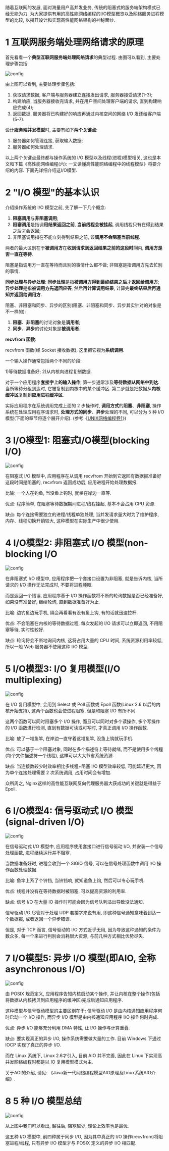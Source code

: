 随着互联网的发展, 面对海量用户高并发业务, 传统的阻塞式的服务端架构模式已经无能为力. 为大家提供有用的高性能网络编程的I/O模型概览以及网络服务进程模型的比较, 以揭开设计和实现高性能网络架构的神秘面纱. 

# 1 互联网服务端处理网络请求的原理

首先看看一个**典型互联网服务端处理网络请求**的典型过程. 由图可以看到, 主要处理步骤包括: 

![config](./images/1.jpeg)

由上图可以看到, 主要处理步骤包括:  

1. 获取请求数据, 客户端与服务器建立连接发出请求, 服务器接受请求(1-3); 
2. 构建响应, 当服务器接收完请求, 并在用户空间处理客户端的请求, 直到构建响应完成(4); 
3. 返回数据, 服务器将已构建好的响应再通过内核空间的网络 I/O 发还给客户端(5-7). 

设计**服务端并发模型**时, 主要有如下**两个关键点**:  

1. 服务器如何管理连接, 获取输入数据; 
2. 服务器如何处理请求. 

以上两个关键点最终都与操作系统的 I/O 模型以及线程(进程)模型相关, 这也是本文和下篇《高性能网络编程(六): 一文读懂高性能网络编程中的线程模型》将要介绍的内容. 下面先详细介绍这I/O模型. 

# 2 "I/O 模型"的基本认识

介绍操作系统的 I/O 模型之前, 先了解一下几个概念:  

1) **阻塞调用**与**非阻塞调用**; 
2) **阻塞调用**是指调**用结果返回之前**, **当前线程会被挂起**, 调用线程只有在得到结果之后才会返回; 
3) 非阻塞调用指在不能立刻得到结果之前, 该**调用不会阻塞当前线程**. 

两者的最大区别在于**被调用方**在**收到请求到返回结果之前的这段时间**内, **调用方是否一直在等待**. 

阻塞是指调用方一直在等待而且别的事情什么都不做; 非阻塞是指调用方先去忙别的事情. 

**同步处理与异步处理**: **同步处理**是指**被调用方得到最终结果之后**才**返回给调用方**; **异步处理**是指**被调用方先返回应答**, 然后**再计算调用结果**, 计算完**最终结果后再通知并返回给调用方**. 

阻塞、非阻塞和同步、异步的区别(阻塞、非阻塞和同步、异步其实针对的对象是不一样的): 

1) **阻塞**、**非阻塞**的讨论对象是**调用者**; 
2) **同步**、**异步**的讨论对象是**被调用者**. 

**recvfrom 函数**: 

recvfrom 函数(经 Socket 接收数据), 这里把它视为**系统调用**. 

一个输入操作通常包括两个不同的阶段: 

1)等待数据准备好; 
2)从内核向进程复制数据. 

对于一个应用程序**套接字上的输入操作**, 第一步通常涉及**等待数据从网络中到达**. 当所等待分组到达时, 它被复制到内核中的某个缓冲区. 第二步就是把数据从**内核缓冲区**复制到**应用进程缓冲区**. 

实际应用程序在系统调用完成上面的 2 步操作时, **调用方式**的**阻塞**、**非阻塞**, 操作系统在处理应用程序请求时, **处理方式的同步**、**异步**处理的不同, 可以分为 5 种 I/O 模型(下面的章节将逐个展开介绍). (参考《[UNIX网络编程卷1]()》)

# 3 I/O模型1: 阻塞式I/O模型(blocking I/O)

![config](./images/2.jpeg)

在阻塞式 I/O 模型中, 应用程序在从调用 recvfrom 开始到它返回有数据报准备好这段时间是阻塞的, recvfrom 返回成功后, 应用进程开始处理数据报. 

比喻: 一个人在钓鱼, 当没鱼上钩时, 就坐在岸边一直等. 

优点: 程序简单, 在阻塞等待数据期间进程/线程挂起, 基本不会占用 CPU 资源. 

缺点: 每个连接需要独立的进程/线程单独处理, 当并发请求量大时为了维护程序, 内存、线程切换开销较大, 这种模型在实际生产中很少使用. 

# 4 I/O模型2: 非阻塞式 I/O 模型(non-blocking I/O

![config](./images/3.jpeg)

在非阻塞式 I/O 模型中, 应用程序把一个套接口设置为非阻塞, 就是告诉内核, 当所请求的 I/O 操作无法完成时, 不要将进程睡眠. 

而是返回一个错误, 应用程序基于 I/O 操作函数将不断的轮询数据是否已经准备好, 如果没有准备好, 继续轮询, 直到数据准备好为止. 

比喻: 边钓鱼边玩手机, 隔会再看看有没有鱼上钩, 有的话就迅速拉杆. 

优点: 不会阻塞在内核的等待数据过程, 每次发起的 I/O 请求可以立即返回, 不用阻塞等待, 实时性较好. 

缺点: 轮询将会不断地询问内核, 这将占用大量的 CPU 时间, 系统资源利用率较低, 所以一般 Web 服务器不使用这种 I/O 模型. 

# 5 I/O模型3: I/O 复用模型(I/O multiplexing)

![config](./images/4.jpeg)

在 I/O 复用模型中, 会用到 Select 或 Poll 函数或 Epoll 函数(Linux 2.6 以后的内核开始支持), 这两个函数也会使进程阻塞, 但是和阻塞 I/O 有所不同. 

这两个函数可以同时阻塞多个 I/O 操作, 而且可以同时对多个读操作, 多个写操作的 I/O 函数进行检测, 直到有数据可读或可写时, 才真正调用 I/O 操作函数. 

比喻: 放了一堆鱼竿, 在岸边一直守着这堆鱼竿, 没鱼上钩就玩手机. 

优点: 可以基于一个阻塞对象, 同时在多个描述符上等待就绪, 而不是使用多个线程(每个文件描述符一个线程), 这样可以大大节省系统资源. 

缺点: 当连接数较少时效率相比多线程+阻塞 I/O 模型效率较低, 可能延迟更大, 因为单个连接处理需要 2 次系统调用, 占用时间会有增加. 

众所周之, Nginx这样的高性能互联网反向代理服务器大获成功的关键就是得益于Epoll. 

# 6 I/O模型4: 信号驱动式 I/O 模型(signal-driven I/O)

![config](./images/5.jpeg)

在信号驱动式 I/O 模型中, 应用程序使用套接口进行信号驱动 I/O, 并安装一个信号处理函数, 进程继续运行并不阻塞. 

当数据准备好时, 进程会收到一个 SIGIO 信号, 可以在信号处理函数中调用 I/O 操作函数处理数据. 

比喻: 鱼竿上系了个铃铛, 当铃铛响, 就知道鱼上钩, 然后可以专心玩手机. 

优点: 线程并没有在等待数据时被阻塞, 可以提高资源的利用率. 

缺点: 信号 I/O 在大量 IO 操作时可能会因为信号队列溢出导致没法通知. 

信号驱动 I/O 尽管对于处理 UDP 套接字来说有用, 即这种信号通知意味着到达一个数据报, 或者返回一个异步错误. 

但是, 对于 TCP 而言, 信号驱动的 I/O 方式近乎无用, 因为导致这种通知的条件为数众多, 每一个来进行判别会消耗很大资源, 与前几种方式相比优势尽失. 

# 7 I/O模型5: 异步 I/O 模型(即AIO, 全称asynchronous I/O)

![config](./images/6.jpeg)

由 POSIX 规范定义, 应用程序告知内核启动某个操作, 并让内核在整个操作(包括将数据从内核拷贝到应用程序的缓冲区)完成后通知应用程序. 

这种模型与信号驱动模型的主要区别在于: 信号驱动 I/O 是由内核通知应用程序何时启动一个 I/O 操作, 而异步 I/O 模型是由内核通知应用程序 I/O 操作何时完成. 

优点: 异步 I/O 能够充分利用 DMA 特性, 让 I/O 操作与计算重叠. 

缺点: 要实现真正的异步 I/O, 操作系统需要做大量的工作. 目前 Windows 下通过 IOCP 实现了真正的异步 I/O. 

而在 Linux 系统下, Linux 2.6才引入, 目前 AIO 并不完善, 因此在 Linux 下实现高并发网络编程时都是以 IO 复用模型模式为主. 

关于AOI的介绍, 请见: 《Java新一代网络编程模型AIO原理及Linux系统AIO介绍》. 

# 8 5 种 I/O 模型总结

![config](./images/7.jpeg)

从上图中我们可以看出, 越往后, 阻塞越少, 理论上效率也是最优. 

这五种 I/O 模型中, 前四种属于同步 I/O, 因为其中真正的 I/O 操作(recvfrom)将阻塞进程/线程, 只有异步 I/O 模型才与 POSIX 定义的异步 I/O 相匹配. 